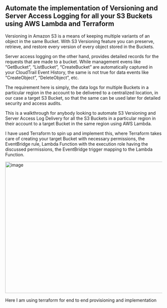 ## Automate the implementation of Versioning and Server Access Logging for all your S3 Buckets using AWS Lambda and Terraform


Versioning in Amazon S3 is a means of keeping multiple variants of an object in the same Bucket. With S3 Versioning feature you can preserve, retrieve, and restore every version of every object stored in the Buckets.

Server access logging on the other hand, provides detailed records for the requests that are made to a bucket. While management evens like “GetBucket”, “ListBucket”, “CreateBucket” are automatically captured in your CloudTrail Event History, the same is not true for data events like “CreateObject”, “DeleteObject”, etc.

The requirement here is simply, the data logs for multiple Buckets in a particular region in the account to be delivered to a centralized location, in our case a target S3 Bucket, so that the same can be used later for detailed security and access audits.

This is a walkthrough for anybody looking to automate S3 Versioning and Server Access Log Delivery for all the S3 Buckets in a particular region in their account to a target Bucket in the same region using AWS Lambda.

I have used Terraform to spin up and implement this, where Terraform takes care of creating your target Bucket with necessary permissions, the EventBridge rule, Lambda Function with the execution role having the discussed permissions, the EventBridge trigger mapping to the Lambda Function.

<img width="621" height="420" alt="image" src="https://github.com/user-attachments/assets/201ed6a8-ab5b-49fc-aa3d-bae4dd414463" />

Here I am using terraform for end to end provisioning and implementation
